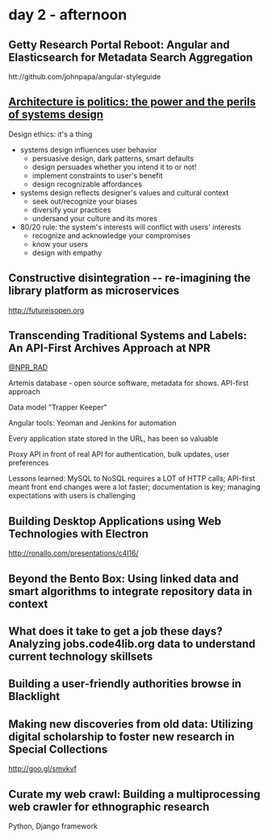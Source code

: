 # day 2 - afternoon

## Getty Research Portal Reboot: Angular and Elasticsearch for Metadata Search Aggregation

htt://github.com/johnpapa/angular-styleguide

## [Architecture is politics: the power and the perils of systems design](https://docs.google.com/presentation/d/180dMBG26xMYB9gfIotoUyCBQfO3XfmHiJGQjvn58GwY/edit?pref=2&pli=1#slide=id.ged47dc080_0_0)

Design ethics: it's a thing

 - systems design influences user behavior
 	- persuasive design, dark patterns, smart defaults
 	- design persuades whether you intend it to or not!
 	- implement constraints to user's benefit
 	- design recognizable affordances
 - systems design reflects designer's values and cultural context
 	- seek out/recognize your biases
 	- diversify your practices
 	- undersand your culture and its mores
 - 80/20 rule: the system's interests will conflict with users' interests
 	- recognize and acknowledge your compromises
 	- know your users
 	- design with empathy

## Constructive disintegration -- re-imagining the library platform as microservices

http://futureisopen.org

## Transcending Traditional Systems and Labels: An API-First Archives Approach at NPR

[@NPR_RAD](http://twitter.com/npr_rad)

Artemis database - open source software, metadata for shows. API-first approach

Data model "Trapper Keeper"

Angular tools: Yeoman and Jenkins for automation

Every application state stored in the URL, has been so valuable

Proxy API in front of real API for authentication, bulk updates, user preferences

Lessons learned: MySQL to NoSQL requires a LOT of HTTP calls; API-first meant front end changes were a lot faster; documentation is key; managing expectations with users is challenging


## Building Desktop Applications using Web Technologies with Electron

http://ronallo.com/presentations/c4l16/

## Beyond the Bento Box: Using linked data and smart algorithms to integrate repository data in context

## What does it take to get a job these days? Analyzing jobs.code4lib.org data to understand current technology skillsets

## Building a user-friendly authorities browse in Blacklight

## Making new discoveries from old data: Utilizing digital scholarship to foster new research in Special Collections

http://goo.gl/smvkvf

## Curate my web crawl: Building a multiprocessing web crawler for ethnographic research

Python, Django framework

